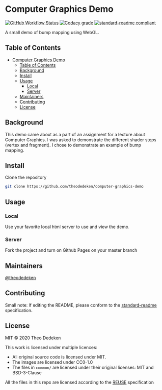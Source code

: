 <!--
SPDX-FileCopyrightText: 2020 Theo Dedeken

SPDX-License-Identifier: MIT
-->

# Computer Graphics Demo
[![GitHub Workflow Status](https://img.shields.io/github/workflow/status/theodedeken/computer-graphics-demo/REUSE%20compliant?label=REUSE%20compliant&style=for-the-badge)](https://reuse.software/)
[![Codacy grade](https://img.shields.io/codacy/grade/311ed455543a462f9d8827f04566f4cd?style=for-the-badge)](https://app.codacy.com/manual/theodedeken/computer-graphics-demo?utm_source=github.com&utm_medium=referral&utm_content=theodedeken/computer-graphics-demo&utm_campaign=Badge_Grade_Dashboard)
[![standard-readme compliant](https://img.shields.io/badge/standard--readme-OK-green.svg?style=for-the-badge)](https://github.com/RichardLitt/standard-readme)

A small demo of bump mapping using WebGL.

## Table of Contents

- [Computer Graphics Demo](#computer-graphics-demo)
  - [Table of Contents](#table-of-contents)
  - [Background](#background)
  - [Install](#install)
  - [Usage](#usage)
    - [Local](#local)
    - [Server](#server)
  - [Maintainers](#maintainers)
  - [Contributing](#contributing)
  - [License](#license)

## Background
This demo came about as a part of an assignment for a lecture about Computer Graphics.
I was asked to demonstrate the different shader steps (vertex and fragment).
I chose to demonstrate an example of bump mapping.

## Install

Clone the repository
```bash
git clone https://github.com/theodedeken/computer-graphics-demo
```

## Usage
### Local
Use your favorite local html server to use and view the demo. 
### Server
Fork the project and turn on Github Pages on your master branch

## Maintainers

[@theodedeken](https://github.com/theodedeken)

## Contributing

Small note: If editing the README, please conform to the [standard-readme](https://github.com/RichardLitt/standard-readme) specification.

## License

MIT © 2020 Theo Dedeken

This work is licensed under multiple licences: 

* All original source code is licensed under MIT.
* The images are licensed under CC0-1.0
* The files in `common/` are licensed under their original licenses: MIT and BSD-3-Clause

All the files in this repo are licensed according to the [REUSE](https://reuse.software/) specification
